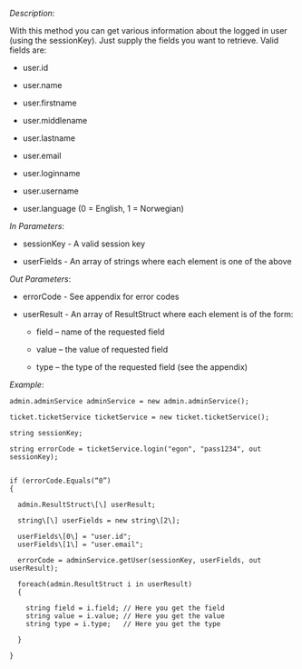 <properties date="2016-06-24"
SortOrder="185"
/>

*Description*:

With this method you can get various information about the logged in user (using the sessionKey). Just supply the fields you want to retrieve. Valid fields are:

* user.id
* user.name
* user.firstname

* user.middlename

* user.lastname
* user.email
* user.loginname           
* user.username
* user.language (0 = English, 1 = Norwegian)  
    

*In Parameters*:

* sessionKey      - A valid session key

* userFields        - An array of strings where each element is one of the above

 

*Out Parameters*:

* errorCode  - See appendix for error codes

* userResult - An array of ResultStruct where each element is of the form:

  * field – name of the requested field

  * value – the value of requested field

  * type – the type of the requested field (see the appendix)



*Example*:
```
admin.adminService adminService = new admin.adminService();

ticket.ticketService ticketService = new ticket.ticketService();

string sessionKey;

string errorCode = ticketService.login("egon", "pass1234", out sessionKey);

 
if (errorCode.Equals(“0”)
{

  admin.ResultStruct\[\] userResult;

  string\[\] userFields = new string\[2\];

  userFields\[0\] = "user.id";
  userFields\[1\] = "user.email";

  errorCode = adminService.getUser(sessionKey, userFields, out userResult);

  foreach(admin.ResultStruct i in userResult)
  {

    string field = i.field; // Here you get the field
    string value = i.value; // Here you get the value
    string type = i.type;   // Here you get the type

  }

}
```